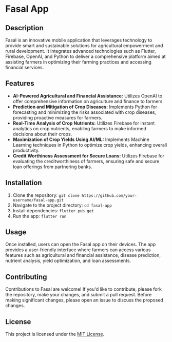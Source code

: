 # Fasal App

## Description

Fasal is an innovative mobile application that leverages technology to provide smart and sustainable solutions for agricultural empowerment and rural development. It integrates advanced technologies such as Flutter, Firebase, OpenAI, and Python to deliver a comprehensive platform aimed at assisting farmers in optimizing their farming practices and accessing financial services.

## Features

- **AI-Powered Agricultural and Financial Assistance:** Utilizes OpenAI to offer comprehensive information on agriculture and finance to farmers.
- **Prediction and Mitigation of Crop Diseases:** Implements Python for forecasting and minimizing the risks associated with crop diseases, providing proactive measures for farmers.
- **Real-Time Analysis of Crop Nutrients:** Utilizes Firebase for instant analytics on crop nutrients, enabling farmers to make informed decisions about their crops.
- **Maximization of Crop Yields Using AI/ML:** Implements Machine Learning techniques in Python to optimize crop yields, enhancing overall productivity.
- **Credit Worthiness Assessment for Secure Loans:** Utilizes Firebase for evaluating the creditworthiness of farmers, ensuring safe and secure loan offerings from partnering banks.

## Installation

1. Clone the repository: `git clone https://github.com/your-username/fasal-app.git`
2. Navigate to the project directory: `cd fasal-app`
3. Install dependencies: `flutter pub get`
4. Run the app: `flutter run`

## Usage

Once installed, users can open the Fasal app on their devices. The app provides a user-friendly interface where farmers can access various features such as agricultural and financial assistance, disease prediction, nutrient analysis, yield optimization, and loan assessments.

## Contributing

Contributions to Fasal are welcome! If you'd like to contribute, please fork the repository, make your changes, and submit a pull request. Before making significant changes, please open an issue to discuss the proposed changes.

## License

This project is licensed under the [MIT License](LICENSE).
